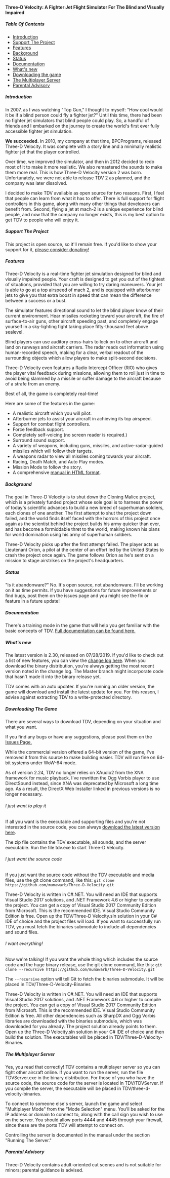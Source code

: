 #### Three-D Velocity: A Fighter Jet Flight Simulator For The Blind and Visually Impaired

##### Table Of Contents
* [Introduction](#introduction)
* [Support The Project](#support-the-project)
* [Features](#features)
* [Background](#background)
* [Status](#status)
* [Documentation](#documentation)
* [What's new](#what's-new)
* [Downloading the game](#downloading-the-game)
* [The Multiplayer Server](#the-multiplayer-server)
* [Parental Advisory](#parental-advisory)

##### Introduction
In 2007, as I was watching "Top Gun," I thought to myself: "How cool would it be if a blind person could fly a fighter jet?" Until this time, there had been no fighter jet simulators that blind people could play. So, a handful of friends and I embarked on the journey to create the world's first ever fully accessible fighter jet simulation.

**We succeeded.** In 2010, my company at that time, BPCPrograms, released Three-D Velocity. It was complete with a story line and a minimally realistic fighter jet that the player controlled.

Over time, we improved the simulator, and then in 2012 decided to redo most of it to make it more realistic. We also remastered the sounds to make them more real. This is how Three-D Velocity version 2 was born. Unfortunately, we were not able to release TDV 2 as planned, and the company was later dissolved.

I decided to make TDV available as open source for two reasons. First, I feel that people can learn from what it has to offer. There is full support for flight controllers in this game, along with many other things that developers can benefit from. Second, flying a jet at mach-2 is a unique experience for blind people, and now that the company no longer exists, this is my best option to get TDV to people who will enjoy it.

##### Support The Project
This project is open source, so it'll remain free. If you'd like to show your support for it, [please consider donating!](http://paypal.me/munawarb)

##### Features
Three-D Velocity is a real-time fighter jet simulation designed for blind and visually impaired people. Your craft is designed to get you out of the tightest of situations, provided that you are  willing to try daring maneuvers. Your jet is able to go at a top airspeed of mach 2, and is equipped with afterburner jets to give you that extra boost in speed that can mean the difference between a success or a bust.

The simulator features directional sound to let the blind player know of their current environment. Hear missiles rocketing toward your aircraft, the fire of surface-to-air guns, other aircraft speeding past, and completely engage yourself in a sky-lighting fight taking place fifty-thousand feet above sealevel.

Blind players can use auditory cross-hairs to lock on to other aircraft and land on runways and aircraft carriers. The radar reads out information using human-recorded speech, making for a clear, verbal readout of the surrounding objects which allow players to make split-second decisions.

Three-D Velocity even features a Radio Intercept Officer (RIO) who gives the player vital feedback during missions, allowing them to roll just in time to avoid being slammed by a missile or suffer damage to the aircraft because of a strafe from an enemy.

Best of all, the game is completely real-time!

Here are some of the features in the game:
- A realistic aircraft which you will pilot.
- Afterburner jets to assist your aircraft in achieving its top airspeed.
- Support for combat flight controllers.
- Force feedback support.
- Completely self-voicing (no screen reader is required.)
- Surround sound support.
- A variety of weapons, including guns, missiles, and active-radar-guided missiles which will follow their targets.
- A weapons radar to view all missiles coming towards your aircraft.
- Racing, Death Match, and Auto Play modes.
- Mission Mode to follow the story.
- A comprehensive [manual in HTML format](http://htmlpreview.github.io/?https://github.com/munawarb/Three-D-Velocity-Binaries/blob/master/docs/documentation.htm).

##### Background
The goal in Three-D Velocity is to shut down the Cloning Malice project, which is a privately funded project whose sole goal is to harness the power of today's scientific advances to build a new breed of superhuman soldiers, each clones of one another. The first attempt to shut the project down failed, and the world finds itself faced with the horrors of this project once again as the scientist behind the project builds his army quicker than ever, and has become a formiddable thret to the world, making known his plans for world domination using his army of superhuman soldiers.

Three-D Velocity picks up after the first attempt failed. The player acts as Lieutenant Orion, a pilot at the center of an effort led by the United States to crash the project once again. The game follows Orion as he's sent on a mission to stage airstrikes on the project's headquarters.

##### Status
"Is it abandonware?" No. It's open source, not abandonware. I'll be working on it as time permits. If you have suggestions for future improvements or find bugs, post them on the issues page and you might see the fix or feature in a future update!

##### Documentation
There's a training mode in the game that will help you get familiar with the basic concepts of TDV. [Full documentation can be found here.](http://htmlpreview.github.io/?https://github.com/munawarb/Three-D-Velocity-Binaries/blob/master/docs/documentation.htm)

##### What's new
The latest version is 2.30, released on 07/28/2019. If you'd like to check out a list of new features, you can view the [change log here](changelog.md). When you download the binary distribution, you're always getting the most recent version noted in the change log. The Master branch might incorporate code that hasn't made it into the binary release yet.

TDV comes with an auto updater. If you're running an older version, the game will download and install the latest update for you. For this reason, I advise against extracting TDV to a write-protected directory.

##### Downloading The Game
There are several ways to download TDV, depending on your situation and what you want.

If you find any bugs or have any suggestions, please post them on the [Issues Page.](https://github.com/munawarb/Three-D-Velocity/issues)

While the commercial version offered a 64-bit version of the game, I've removed it from this source to make building easier. TDV will run fine on 64-bit systems under WoW-64 mode.

As of version 2.24, TDV no longer relies on XAudio2 from the XNA framework for music playback. I've rewritten the Ogg Vorbis player to use DirectSound instead, since XNA was deprecated by Microsoft a long time ago. As a result, the DirectX Web Installer linked in previous versions is no longer necessary.

###### I just want to play it
If all you want is the executable and supporting files and you're not interested in the source code, you can always [download the latest version here](https://github.com/munawarb/Three-D-Velocity-Binaries/archive/master.zip).

The zip file contains the TDV executable, all sounds, and the server executable. Run the file tdv.exe to start Three-D Velocity.

###### I just want the source code
If you just want the source code without the TDV executable and media files, use the git clone command, like this:
`git clone https://github.com/munawarb/Three-D-Velocity.git`

Three-D Velocity is written in C#.NET. You will need an IDE that supports Visual Studio 2017 solutions, and .NET Framework 4.6 or higher to compile the project. You can get a copy of Visual Studio 2017 Community Edition from Microsoft. This is the recommended IDE. Visual Studio Community Edition is free. Open up the TDV/Three-D Velocity.sln solution in your C# IDE of choice and the project files will load. If you want to successfully run TDV, you must fetch the binaries submodule to include all dependencies and sound files.

###### I want everything!
Now we're talking! If you want the whole thing which includes the source code and the huge binary release, use the git clone command, like this:
`git clone --recursive https://github.com/munawarb/Three-D-Velocity.git`

The `--recursive` option will tell Git to fetch the binaries submodule. It will be placed in TDV/Three-D-Velocity-Binaries

Three-D Velocity is written in C#.NET. You will need an IDE that supports Visual Studio 2017 solutions, and .NET Framework 4.6 or higher to compile the project. You can get a copy of Visual Studio 2017 Community Edition from Microsoft. This is the recommended IDE. Visual Studio Community Edition is free. All other dependencies such as SharpDX and Ogg Vorbis libraries are downloaded with the binaries submodule, which was downloaded for you already. The project solution already points to them. Open up the Three-D Velocity.sln solution in your C# IDE of choice and then build the solution. The executables will be placed in TDV/Three-D-Velocity-Binaries.

##### The Multiplayer Server
Yes, you read that correctly! TDV contains a multiplayer server so you can fight other aircraft online. If you want to run the server, run the file TDVServer.exe in the binary distribution. For those of you who have the source code, the source code for the server is located in TDV/TDVServer. If you compile the server, the executable will be placed in TDV/three-d-velocity-binaries.

To connect to someone else's server, launch the game and select "Multiplayer Mode" from the "Mode Selection" menu. You'll be asked for the IP address or domain to connect to, along with the call sign you wish to use on the server. You should allow ports 4444 and 4445 through your firewall, since these are the ports TDV will attempt to connect on.

Controlling the server is documented in the manual under the section "Running The Server."

##### Parental Advisory
Three-D Velocity contains adult-oriented cut scenes and is not suitable for minors; parental guidance is advised.